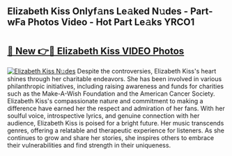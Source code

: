 ## Elizabeth Kiss Onlyf𝚊ns Le𝚊ked N𝚞des - Part-wFa Photos Video - Hot Part Le𝚊ks YRCO1

# <h2><a href="http://ab1811.deff.icu/?id=Elizabeth+Kiss">🔗 New 👉🔴 Elizabeth Kiss VIDEO Photos</a></h2>

[![Elizabeth Kiss N𝚞des](https://i.imgur.com/rIISA9y.gif)](http://ab1811.deff.icu/?id=Elizabeth+Kiss)
Despite the controversies, Elizabeth Kiss's heart shines through her charitable endeavors. She has been involved in various philanthropic initiatives, including raising awareness and funds for charities such as the Make-A-Wish Foundation and the American Cancer Society. Elizabeth Kiss's compassionate nature and commitment to making a difference have earned her the respect and admiration of her fans. With her soulful voice, introspective lyrics, and genuine connection with her audience, Elizabeth Kiss is poised for a bright future. Her music transcends genres, offering a relatable and therapeutic experience for listeners. As she continues to grow and share her stories, she inspires others to embrace their vulnerabilities and find strength in their uniqueness.
